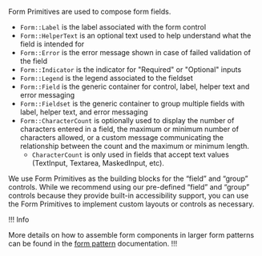Form Primitives are used to compose form fields.

- `Form::Label` is the label associated with the form control
- `Form::HelperText` is an optional text used to help understand what the field is intended for
- `Form::Error` is the error message shown in case of failed validation of the field
- `Form::Indicator` is the indicator for "Required" or "Optional" inputs
- `Form::Legend` is the legend associated to the fieldset
- `Form::Field` is the generic container for control, label, helper text and error messaging
- `Form::Fieldset` is the generic container to group multiple fields with label, helper text, and error messaging
- `Form::CharacterCount` is optionally used to display the number of characters entered in a field, the maximum or minimum number of characters allowed, or a custom message communicating the relationship between the count and the maximum or minimum length.
    - `CharacterCount` is only used in fields that accept text values (TextInput, Textarea, MaskedInput, etc).

We use Form Primitives as the building blocks for the “field” and “group” controls. While we recommend using our pre-defined “field” and “group” controls because they provide built-in accessibility support, you can use the Form Primitives to implement custom layouts or controls as necessary.

!!! Info

More details on how to assemble form components in larger form patterns can be found in the [form pattern](/patterns/form-patterns) documentation.
!!!
